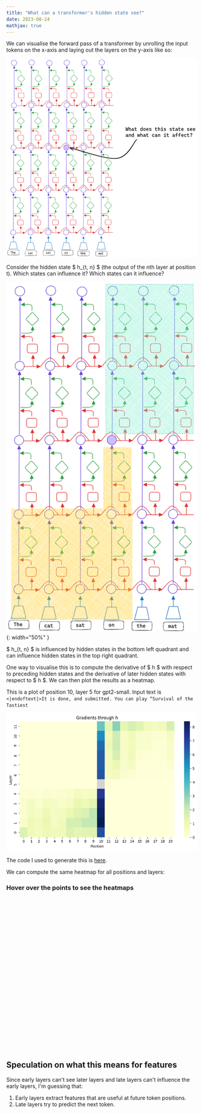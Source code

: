 ```yaml
---
title: "What can a transformer's hidden state see?"
date: 2023-08-24
mathjax: true
---
```


We can visualise the forward pass of a transformer by unrolling the input tokens on the x-axis and laying out the layers on the y-axis like so:

![unrolled](/assets/transformer_diagram_2.png)

Consider the hidden state $ h_{t, n} $ (the output of the nth layer at position t). Which states can influence it? Which states can it influence?

![unrolled3](/assets/transformer_diagram_3.png){: width="50%" }

$ h_{t, n} $ is influenced by hidden states in the bottom left quadrant and can influence hidden states in the top right quadrant.

One way to visualise this is to compute the derivative of $ h $ with respect to preceding hidden states and the derivative of later hidden states with respect to $ h $. We can then plot the results as a heatmap.

This is a plot of position 10, layer 5 for gpt2-small. Input text is ```<|endoftext|>It is done, and submitted. You can play “Survival of the Tastiest ```

![heatmap of 1 sample](/assets/1_sample.png)

The code I used to generate this is [here](https://github.com/slavachalnev/visibility).

We can compute the same heatmap for all positions and layers:

<div id="html" markdown="0">
<script src="https://cdn.plot.ly/plotly-latest.min.js"></script>

<h3>Hover over the points to see the heatmaps</h3>
<div id="heatmap-container" style="width: 400px; height: 400px;">
    <div id="heatmaps"></div>
</div>

<script>
    window.onload = function() {
        fetch('/assets/heatmaps.json')
            .then(response => response.json())
            .then(data => {
                var m = 12, n = 20; // Update with your actual dimensions
                var initialHeatmapData = data[0][0];
                var mainHeatmap = {
                    z: initialHeatmapData,
                    type: 'heatmap',
                    hoverinfo: 'none'
                };

                Plotly.newPlot('heatmap-container', [mainHeatmap]);

                var isUpdating = false;

                function updateHeatmap(dataPoint) {
                    if (isUpdating) return; // Skip if update is in progress

                    var i = dataPoint.points[0].y;
                    var j = dataPoint.points[0].x;

                    isUpdating = true; // Set flag before updating
                    mainHeatmap.z = data[i][j];

                    Plotly.react('heatmap-container', [mainHeatmap]).then(() => {
                        isUpdating = false; // Reset flag after update
                    });
                }

                document.getElementById('heatmap-container').on('plotly_hover', updateHeatmap);
                document.getElementById('heatmap-container').on('plotly_click', updateHeatmap);
    });
}
</script>
</div>


## Speculation on what this means for features

Since early layers can't see later layers and late layers can't influence the early layers, I'm guessing that:

1. Early layers extract features that are useful at future token positions.
2. Late layers try to predict the next token.
